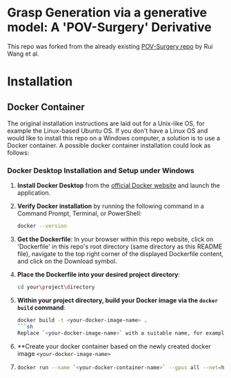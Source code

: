 # Grasp Generation via a generative model: A 'POV-Surgery' Derivative

This repo was forked from the already existing [POV-Surgery repo](https://github.com/BatFaceWayne/POV_Surgery) by Rui Wang et al. 

# Installation 

## Docker Container

The original installation instructions are laid out for a Unix-like OS, for example the Linux-based Ubuntu OS. 
If you don't have a Linux OS and would like to install this repo on a Windows computer, a solution is to use a Docker container. 
A possible docker container installation could look as follows: 

### Docker Desktop Installation and Setup under Windows

1. **Install Docker Desktop** from the [official Docker website](https://www.docker.com/products/docker-desktop/) and launch the application.

2. **Verify Docker installation** by running the following command in a Command Prompt, Terminal, or PowerShell:
    ```sh
    docker --version
    ```

3. **Get the Dockerfile**: In your browser within this repo website, click on 'Dockerfile' in this repo's root directory (same directory as this README file), navigate to the top right corner of the displayed Dockerfile content, and click on the Download symbol.

4. **Place the Dockerfile into your desired project directory**:
    ```sh
    cd your\project\directory
    ```

5. **Within your project directory, build your Docker image via the `docker build` command**:
    ```sh
    docker build -t <your-docker-image-name> .
   ```sh
    Replace `<your-docker-image-name>` with a suitable name, for example, `nvidia_cuda_118`.

6. **Create your docker container based on the newly created docker image `<your-docker-image-name>`
7. ```sh
   docker run --name `<your-docker-container-name>` --gpus all --net=host --env="DISPLAY" -it `<your-docker-image-name>`
   ```



